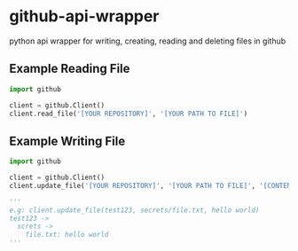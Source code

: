 # github-api-wrapper
python api wrapper for writing, creating, reading and deleting files in github


## Example Reading File

```python
import github

client = github.Client()
client.read_file('[YOUR REPOSITORY]', '[YOUR PATH TO FILE]')
```


## Example Writing File

```python
import github

client = github.Client()
client.update_file('[YOUR REPOSITORY]', '[YOUR PATH TO FILE]', '[CONTENT TO WRITE]', '[OPTIONAL COMMIT MESSAGE]')

'''
e.g: client.update_file(test123, secrets/file.txt, hello world)
test123 ->
  screts ->
    file.txt: hello world
'''
```
